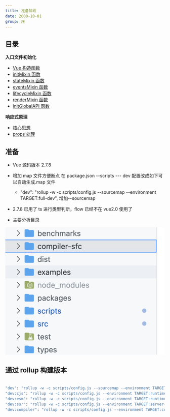 ```yaml
---
title: 准备阶段
date: 2000-10-01
group: 序
---
```


## 目录

**入口文件初始化**

- [Vue 构造函数](/vue2/构造函数.md)
- [initMixin 函数](/vue2/initMixin.md)
- [stateMixin 函数](/vue2/stateMixin.md)
- [eventsMixin 函数](/vue2/eventsMixin.md)
- [lifecycleMixin 函数](/vue2/lifecycleMixin.md)
- [renderMixin 函数](/vue2/renderMixin.md)
- [initGlobalAPI 函数](/vue2/initGlobalAPI.md)

**响应式原理**

- [核心思想](/vue2/介绍.md)
- [props 处理](/vue2/props处理.md)

## 准备

- Vue 源码版本 2.7.8
- 增加 map 文件方便断点 在 package.json --scripts --- dev 配置改成如下可以自动生成.map 文件

  - "dev": "rollup -w -c scripts/config.js --sourcemap --environment TARGET:full-dev", 增加--sourcemap

- 2.7.8 已用了 ts 进行类型判断，flow 已经不在 vue2.0 使用了
- 主要分析目录

![image-20220827102128861](https://raw.githubusercontent.com/aymfx/pic/mian/img/image-20220827102128861.png)

## 通过 rollup 构建版本

```sh

"dev": "rollup -w -c scripts/config.js --sourcemap --environment TARGET:full-dev",
"dev:cjs": "rollup -w -c scripts/config.js --environment TARGET:runtime-cjs-dev",
"dev:esm": "rollup -w -c scripts/config.js --environment TARGET:runtime-esm",
"dev:ssr": "rollup -w -c scripts/config.js --environment TARGET:server-renderer",
"dev:compiler": "rollup -w -c scripts/config.js --environment TARGET:compiler ",

```

